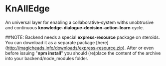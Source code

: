 # KnAllEdge
An universal layer for enabling a collaborative-system withs unobtrusive and continuous **knowledge-dialogue-decision-action-learn** cycle.

##NOTE:
Backend needs a special **express-resource** package on steroids. You can download it as a separate package [here] (http://magicheads.info/downloads/express-resource.zip). After or even before issuing "**npm install**" you should (re)place the content of the archive into your  backend/node_modules folder.